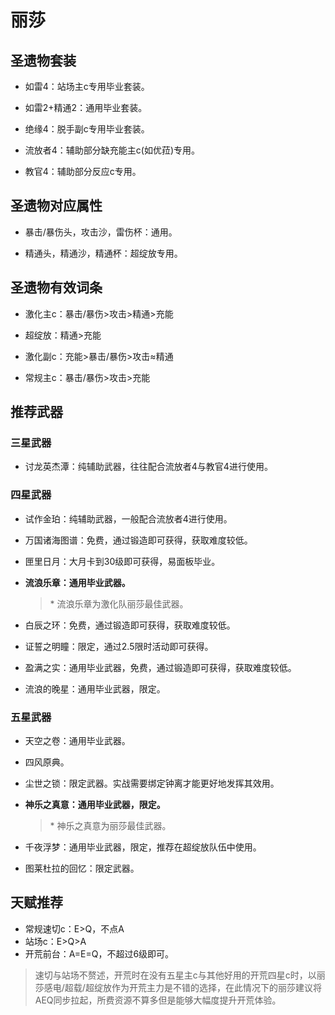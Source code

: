 # 丽莎

## 圣遗物套装  

- 如雷4：站场主c专用毕业套装。  

- 如雷2+精通2：通用毕业套装。  

- 绝缘4：脱手副c专用毕业套装。  

- 流放者4：辅助部分缺充能主c(如优菈)专用。  

- 教官4：辅助部分反应c专用。  

## 圣遗物对应属性  

- 暴击/暴伤头，攻击沙，雷伤杯：通用。  

- 精通头，精通沙，精通杯：超绽放专用。  

## 圣遗物有效词条  

- 激化主c：暴击/暴伤>攻击>精通>充能  

- 超绽放：精通>充能  

- 激化副c：充能>暴击/暴伤>攻击≈精通  

- 常规主c：暴击/暴伤>攻击>充能  

## 推荐武器  

### 三星武器  

- 讨龙英杰潭：纯辅助武器，往往配合流放者4与教官4进行使用。  

### 四星武器  

- 试作金珀：纯辅助武器，一般配合流放者4进行使用。  

- 万国诸海图谱：免费，通过锻造即可获得，获取难度较低。  

- 匣里日月：大月卡到30级即可获得，易面板毕业。  

- **流浪乐章：通用毕业武器。**  

  > \* 流浪乐章为激化队丽莎最佳武器。  

- 白辰之环：免费，通过锻造即可获得，获取难度较低。  

- 证誓之明瞳：限定，通过2.5限时活动即可获得。  

- 盈满之实：通用毕业武器，免费，通过锻造即可获得，获取难度较低。  

- 流浪的晚星：通用毕业武器，限定。  

### 五星武器  

- 天空之卷：通用毕业武器。  

- 四风原典。  

- 尘世之锁：限定武器。实战需要绑定钟离才能更好地发挥其效用。  

- **神乐之真意：通用毕业武器，限定。**  

  > \* 神乐之真意为丽莎最佳武器。  

- 千夜浮梦：通用毕业武器，限定，推荐在超绽放队伍中使用。  

- 图莱杜拉的回忆：限定武器。

## 天赋推荐  

- 常规速切c：E>Q，不点A  
- 站场c：E>Q>A  
- 开荒前台：A=E=Q，不超过6级即可。  

> 速切与站场不赘述，开荒时在没有五星主c与其他好用的开荒四星c时，以丽莎感电/超载/超绽放作为开荒主力是不错的选择，在此情况下的丽莎建议将AEQ同步拉起，所费资源不算多但是能够大幅度提升开荒体验。  
